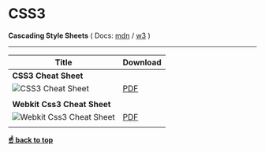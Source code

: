 # CSS3

**Cascading Style Sheets** (
Docs: [mdn](https://developer.mozilla.org/en-US/docs/Web/CSS/Reference) / [w3](https://www.w3schools.com/cssref/) )


----
| Title                          |Download |
| ------------------------------ |---------|
| **CSS3 Cheat Sheet**   |         |
| ![CSS3 Cheat Sheet](https://Tabele86/cheat-sheets/Frontend-Cheat-Sheets/html/images/html5-canvas-cheat-sheet-preview.png "Canvas Cheat Sheet") |  [PDF](https://github.com/Tabele86/cheat-sheets/blob/main/css/css3/download/css3-cheat-sheet.pdf) |
|                                |         |
| **Webkit Css3 Cheat Sheet** |            |
| ![Webkit Css3 Cheat Sheet](https://raw.githubusercontent.com/Tabele86/cheat-sheets/html/images/html5-canvas-cheat-sheet.png "Canvas Cheat Sheet") | [PDF](https://github.com/Tabele86/cheat-sheets/blob/main/css/css3/download/webkit-css3-cheat-sheet.pdf) |
|                                |        |

**[☝ back to top](#html)**
